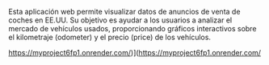 Esta aplicación web permite visualizar datos de anuncios de venta de coches en EE.UU. Su objetivo es ayudar a los usuarios a analizar el mercado de vehículos usados, proporcionando gráficos interactivos sobre el kilometraje (odometer) y el precio (price) de los vehículos.

    
https://myproject6fp1.onrender.com/)](https://myproject6fp1.onrender.com/
